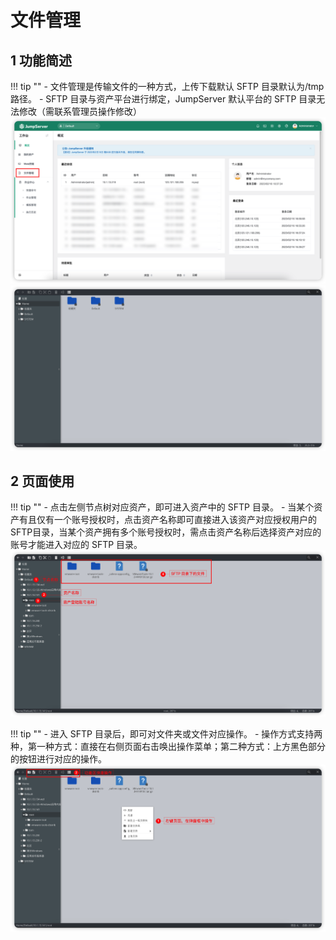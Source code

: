 # 文件管理

## 1 功能简述
!!! tip ""
    - 文件管理是传输文件的一种方式，上传下载默认 SFTP 目录默认为/tmp 路径。
    - SFTP 目录与资产平台进行绑定，JumpServer 默认平台的 SFTP 目录无法修改（需联系管理员操作修改）
![file_management04](../../img/file_management04.png)
![file_management01](../../img/file_management01.png)

## 2 页面使用
!!! tip ""
    - 点击左侧节点树对应资产，即可进入资产中的 SFTP 目录。
    - 当某个资产有且仅有一个账号授权时，点击资产名称即可直接进入该资产对应授权用户的SFTP目录，当某个资产拥有多个账号授权时，需点击资产名称后选择资产对应的账号才能进入对应的 SFTP 目录。
![file_management02](../../img/file_management02.png)

!!! tip ""
    - 进入 SFTP 目录后，即可对文件夹或文件对应操作。
    - 操作方式支持两种，第一种方式：直接在右侧页面右击唤出操作菜单；第二种方式：上方黑色部分的按钮进行对应的操作。
![file_management03](../../img/file_management03.png)